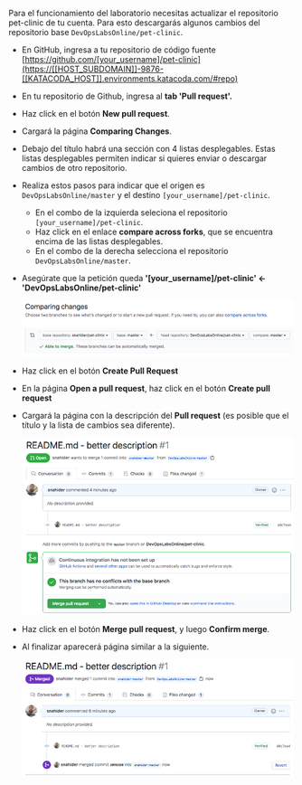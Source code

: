Para el funcionamiento del laboratorio necesitas actualizar el repositorio pet-clinic de tu cuenta. Para esto descargarás algunos cambios del repositorio base `DevOpsLabsOnline/pet-clinic`.

* En GitHub, ingresa a tu repositorio de código fuente
[https://github.com/[your_username]/pet-clinic](https://[[HOST_SUBDOMAIN]]-9876-[[KATACODA_HOST]].environments.katacoda.com/#repo)

* En tu repositorio de Github, ingresa al **tab 'Pull request'.**

* Haz click en el botón **New pull request**.

* Cargará la página **Comparing Changes**. 
  
* Debajo del título habrá una sección con 4 listas desplegables. Estas listas desplegables permiten indicar si quieres enviar o descargar cambios de otro repositorio.

* Realiza estos pasos para indicar que el origen es `DevOpsLabsOnline/master` y el destino `[your_username]/pet-clinic`.
    * En el combo de la izquierda seleciona el repositorio `[your_username]/pet-clinic`.
    * Haz click en el enlace **compare across forks**, que se encuentra encima de las listas desplegables.
    * En el combo de la derecha selecciona el repositorio `DevOpsLabsOnline/master`.

* Asegúrate que la petición queda **'[your_username]/pet-clinic' <- 'DevOpsLabsOnline/pet-clinic'**

    ![Create Pull Request](./assets/create-pull-request.png)

* Haz click en el botón **Create Pull Request**

* En la página **Open a pull request**, haz click en el botón **Create pull request**

* Cargará la página con la descripción del **Pull request** (es posible que el título y la lista de cambios sea diferente).

    ![Pull Request](./assets/pull-request.png)

* Haz click en el botón **Merge pull request**, y luego **Confirm merge**.

* Al finalizar aparecerá página similar a la siguiente.

    ![Merged](./assets/pull-request-merged.png)